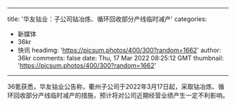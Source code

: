 
---
title: '华友钴业：子公司钴冶炼、循环回收部分产线临时减产'
categories: 
 - 新媒体
 - 36kr
 - 快讯
headimg: 'https://picsum.photos/400/300?random=1662'
author: 36kr
comments: false
date: Thu, 17 Mar 2022 08:25:12 GMT
thumbnail: 'https://picsum.photos/400/300?random=1662'
---

<div>   
36氪获悉，华友钴业公告称，衢州子公司于2022年3月17日起，采取钴冶炼、循环回收部分产线临时减产的措施，预计将对公司近期经营业绩产生一定不利影响。  
</div>
            